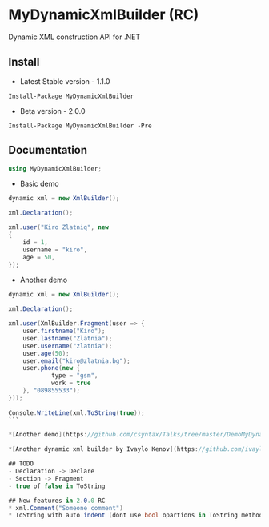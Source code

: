 # MyDynamicXmlBuilder (RC)

Dynamic XML construction API for .NET

## Install

* Latest Stable version - 1.1.0
```
Install-Package MyDynamicXmlBuilder
```

* Beta version - 2.0.0
```
Install-Package MyDynamicXmlBuilder -Pre
```

## Documentation
```cs
using MyDynamicXmlBuilder;
```

* Basic demo
```cs
dynamic xml = new XmlBuilder();

xml.Declaration();

xml.user("Kiro Zlatniq", new
{
    id = 1,
    username = "kiro",
    age = 50,
});
```

* Another demo
````cs
dynamic xml = new XmlBuilder();

xml.Declaration();

xml.user(XmlBuilder.Fragment(user => {
    user.firstname("Kiro");
	user.lastname("Zlatnia");
    user.username("zlatnia");
    user.age(50);
    user.email("kiro@zlatnia.bg");
    user.phone(new {
            type = "gsm",
            work = true
    }, "089855533");
})); 
	
Console.WriteLine(xml.ToString(true));
```

*[Another demo](https://github.com/csyntax/Talks/tree/master/DemoMyDynamicXmlBuider)

*[Another dynamic xml builder by Ivaylo Kenov](https://github.com/ivaylokenov/DynamicXMLBuilder)

## TODO
- Declaration -> Declare
- Section -> Fragment
- true of false in ToString

## New features in 2.0.0 RC
* xml.Comment("Someone comment")
* ToString with auto indent (dont use bool opartions in ToString method)